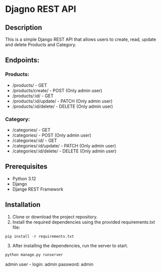 # Djagno REST API
## Description
This is a simple Django REST API that allows users to create, read, update and delete Products and Category.


## Endpoints:
### Products:
- /products/ - GET
- /products/create/ - POST (Only admin user)
- /products/:id/ - GET
- /products/:id/update/ - PATCH (Only admin user)
- /products/:id/delete/ - DELETE (Only admin user)
### Category:
- /categories/ - GET
- /categories/ - POST (Only admin user)
- /categories/:id/ - GET 
- /categories/:id/update/ - PATCH (Only admin user)
- /categories/:id/delete/ - DELETE (Only admin user)

## Prerequisites

- Python 3.12
- Django
- Djange REST Framework

## Installation

1. Clone or download the project repository.
2. Install the required dependencies using the provided requirements.txt file:

```py
pip install -r requirements.txt
```
3. After installing the dependencies, run the server to start.
```py
python manage.py runserver
```
admin user - login: admin password: admin
